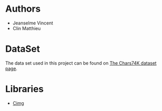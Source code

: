 # Authors

- Jeanselme Vincent
- Clin Matthieu

# DataSet
The data set used in this project can be found on 
[The Chars74K dataset page](http://www.ee.surrey.ac.uk/CVSSP/demos/chars74k/#download). 
 
# Libraries
- [Cimg](http://cimg.eu/)